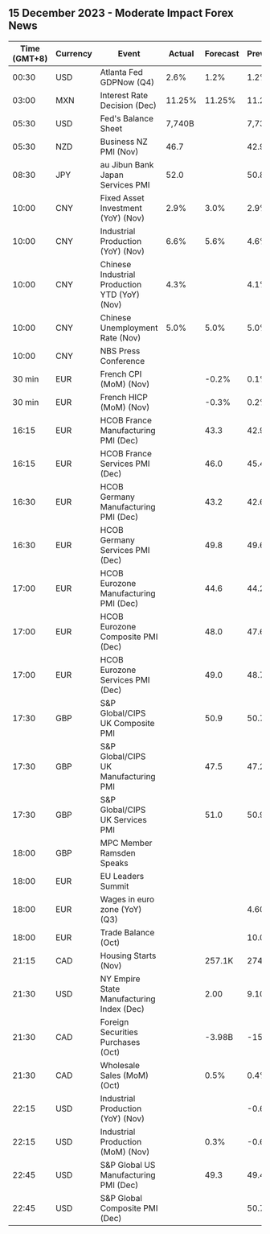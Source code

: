## 15 December 2023 - Moderate Impact Forex News

| Time (GMT+8) | Currency | Event | Actual | Forecast | Previous |
|------|----------|-------|--------|----------|----------|
| 00:30 | USD | Atlanta Fed GDPNow (Q4) | 2.6% | 1.2% | 1.2% |
| 03:00 | MXN | Interest Rate Decision (Dec) | 11.25% | 11.25% | 11.25% |
| 05:30 | USD | Fed's Balance Sheet | 7,740B |  | 7,737B |
| 05:30 | NZD | Business NZ PMI (Nov) | 46.7 |  | 42.9 |
| 08:30 | JPY | au Jibun Bank Japan Services PMI | 52.0 |  | 50.8 |
| 10:00 | CNY | Fixed Asset Investment (YoY) (Nov) | 2.9% | 3.0% | 2.9% |
| 10:00 | CNY | Industrial Production (YoY) (Nov) | 6.6% | 5.6% | 4.6% |
| 10:00 | CNY | Chinese Industrial Production YTD (YoY) (Nov) | 4.3% |  | 4.1% |
| 10:00 | CNY | Chinese Unemployment Rate (Nov) | 5.0% | 5.0% | 5.0% |
| 10:00 | CNY | NBS Press Conference |  |  |  |
| 30 min | EUR | French CPI (MoM) (Nov) |  | -0.2% | 0.1% |
| 30 min | EUR | French HICP (MoM) (Nov) |  | -0.3% | 0.2% |
| 16:15 | EUR | HCOB France Manufacturing PMI (Dec) |  | 43.3 | 42.9 |
| 16:15 | EUR | HCOB France Services PMI (Dec) |  | 46.0 | 45.4 |
| 16:30 | EUR | HCOB Germany Manufacturing PMI (Dec) |  | 43.2 | 42.6 |
| 16:30 | EUR | HCOB Germany Services PMI (Dec) |  | 49.8 | 49.6 |
| 17:00 | EUR | HCOB Eurozone Manufacturing PMI (Dec) |  | 44.6 | 44.2 |
| 17:00 | EUR | HCOB Eurozone Composite PMI (Dec) |  | 48.0 | 47.6 |
| 17:00 | EUR | HCOB Eurozone Services PMI (Dec) |  | 49.0 | 48.7 |
| 17:30 | GBP | S&P Global/CIPS UK Composite PMI |  | 50.9 | 50.7 |
| 17:30 | GBP | S&P Global/CIPS UK Manufacturing PMI |  | 47.5 | 47.2 |
| 17:30 | GBP | S&P Global/CIPS UK Services PMI |  | 51.0 | 50.9 |
| 18:00 | GBP | MPC Member Ramsden Speaks |  |  |  |
| 18:00 | EUR | EU Leaders Summit |  |  |  |
| 18:00 | EUR | Wages in euro zone (YoY) (Q3) |  |  | 4.60% |
| 18:00 | EUR | Trade Balance (Oct) |  |  | 10.0B |
| 21:15 | CAD | Housing Starts (Nov) |  | 257.1K | 274.7K |
| 21:30 | USD | NY Empire State Manufacturing Index (Dec) |  | 2.00 | 9.10 |
| 21:30 | CAD | Foreign Securities Purchases (Oct) |  | -3.98B | -15.09B |
| 21:30 | CAD | Wholesale Sales (MoM) (Oct) |  | 0.5% | 0.4% |
| 22:15 | USD | Industrial Production (YoY) (Nov) |  |  | -0.68% |
| 22:15 | USD | Industrial Production (MoM) (Nov) |  | 0.3% | -0.6% |
| 22:45 | USD | S&P Global US Manufacturing PMI (Dec) |  | 49.3 | 49.4 |
| 22:45 | USD | S&P Global Composite PMI (Dec) |  |  | 50.7 |
